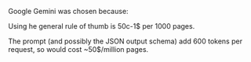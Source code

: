 Google Gemini was chosen because:

Using he general rule of thumb is 50c-1$ per 1000 pages.

The prompt (and possibly the JSON output schema) add 600 tokens per request, so would cost ~50$/million pages.
